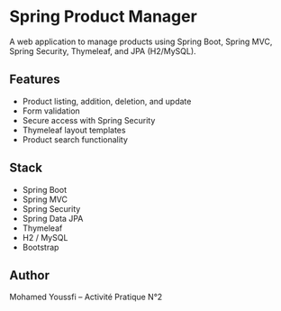 # Spring Product Manager

A web application to manage products using Spring Boot, Spring MVC, Spring Security, Thymeleaf, and JPA (H2/MySQL).

## Features

- Product listing, addition, deletion, and update
- Form validation
- Secure access with Spring Security
- Thymeleaf layout templates
- Product search functionality

## Stack

- Spring Boot
- Spring MVC
- Spring Security
- Spring Data JPA
- Thymeleaf
- H2 / MySQL
- Bootstrap

## Author

Mohamed Youssfi – Activité Pratique N°2
